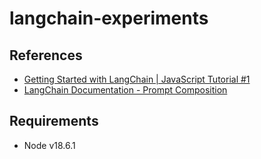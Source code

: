 # langchain-experiments

## References

- [Getting Started with LangChain | JavaScript Tutorial #1](https://www.youtube.com/watch?v=W3AoeMrg27o)
- [LangChain Documentation - Prompt Composition](https://js.langchain.com/docs/modules/prompts/prompt_templates/prompt_composition)
  
## Requirements

- Node v18.6.1

